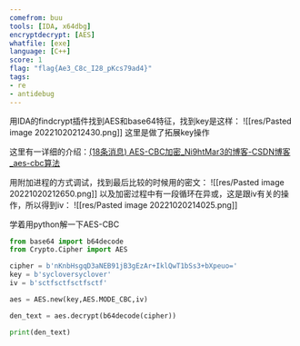 ```yaml
---
comefrom: buu
tools: [IDA, x64dbg]
encryptdecrypt: [AES]
whatfile: [exe]
language: [C++]
score: 1
flag: "flag{Ae3_C8c_I28_pKcs79ad4}"
tags:
- re
- antidebug
---
```


用IDA的findcrypt插件找到AES和base64特征，找到key是这样：
![[res/Pasted image 20221020212430.png]]
这里是做了拓展key操作

这里有一详细的介绍：[(18条消息) AES-CBC加密_Ni9htMar3的博客-CSDN博客_aes-cbc算法](https://blog.csdn.net/Ni9htMar3/article/details/53416049)

用附加进程的方式调试，找到最后比较的时候用的密文：
![[res/Pasted image 20221020212650.png]]
以及加密过程中有一段循环在异或，这是跟iv有关的操作，所以得到iv：
![[res/Pasted image 20221020214025.png]]

学着用python解一下AES-CBC
```python
from base64 import b64decode
from Crypto.Cipher import AES

cipher = b'nKnbHsgqD3aNEB91jB3gEzAr+IklQwT1bSs3+bXpeuo='
key = b'sycloversyclover'
iv = b'sctfsctfsctfsctf'

aes = AES.new(key,AES.MODE_CBC,iv)

den_text = aes.decrypt(b64decode(cipher))

print(den_text)
```